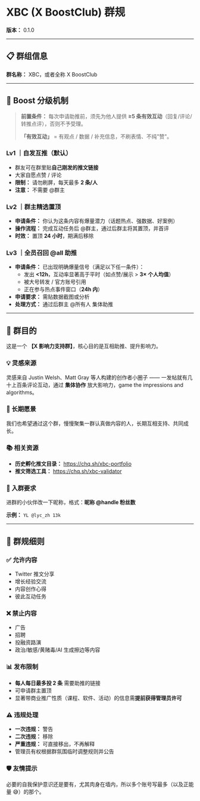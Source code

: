 # XBC (X BoostClub) 群规

**版本：** 0.1.0

---

## 📋 群组信息

**群名称：** XBC，或者全称 X BoostClub

---

## 🚀 Boost 分级机制

> **前置条件：** 每次申请助推前，须先为他人提供 **≥5 条有效互动**（回复/评论/转推点评），否则不予受理。
>
> **「有效互动」** = 有观点 / 数据 / 补充信息，不刷表情、不纯"赞"。

### Lv1 ｜自发互推（默认）

- 群友可在群里贴**自己刚发的推文链接**
- 大家自愿点赞 / 评论
- **限制：** 请勿刷屏，每天最多 **2 条/人**
- **注意：** 不需要 @群主

### Lv2 ｜群主精选置顶

- **申请条件：** 你认为这条内容有爆量潜力（话题热点、强数据、好案例）
- **操作流程：** 完成互动任务后 @群主，通过后群主将其置顶，并首评
- **时效：** 置顶 **24 小时**，期满后移除

### Lv3 ｜全员召回 @all 助推

- **申请条件：** 已出现明确爆量信号（满足以下任一条件）：
  - 发出 **<12h**，互动率显著高于平时（如点赞/展示 > **3× 个人均值**）
  - 被大号转发 / 官方账号引用
  - 正在参与热点事件窗口（**24h 内**）
- **申请要求：** 需贴数据截图或分析
- **处理方式：** 通过后群主 @所有人 集体助推

---

## 🎯 群目的

这是一个 **【X 影响力支持群】**，核心目的是互相助推、提升影响力。

### 💡 灵感来源

灵感来自 Justin Welsh、Matt Gray 等人构建的创作者小圈子 —— 一发帖就有几十上百条评论互动，通过 **集体协作** 放大影响力，game the impressions and algorithms。

### 🌱 长期愿景

我们也希望通过这个群，慢慢聚集一群认真做内容的人，长期互相支持、共同成长。

### 📚 相关资源

- **历史孵化推文目录：** https://chq.sh/xbc-portfolio
- **推文筛选工具：** https://chq.sh/xbc-validator

### 👥 入群要求

进群的小伙伴改一下昵称，格式：**昵称 @handle 粉丝数**

**示例：** `YL @lyc_zh 13k`

---

## 📜 群规细则

### ✅ 允许内容

- Twitter 推文分享
- 增长经验交流
- 内容创作心得
- 彼此互动任务

### ❌ 禁止内容

- 广告
- 招聘
- 投融资路演
- 政治/敏感/黄赌毒/AI 生成擦边等内容

### 📊 发布限制

- **每人每日最多投 2 条** 需要助推的链接
- 可申请群主置顶
- 显著带商业推广性质（课程、软件、活动）的信息需**提前获得管理员许可**

### ⚠️ 违规处理

- **一次违规：** 警告
- **二次违规：** 移除
- **严重违规：** 可直接移出，不再解释
- 管理员有权根据群氛围临时调整规则并公告

### 🛡️ 友情提示

必要的自我保护意识还是要有，尤其肉身在墙内，所以多个账号写最多（以及正能量 😅）的那个。
